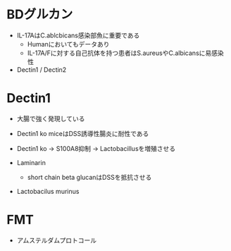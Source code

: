 # BDグルカン
* IL-17AはC.ablcbicans感染部魚に重要である
	* Humanにおいてもデータあり
	* IL-17A/Fに対する自己抗体を持つ患者はS.aureusやC.albicansに易感染性
* Dectin1 / Dectin2

# Dectin1
* 大腸で強く発現している
* Dectin1 ko miceはDSS誘導性腸炎に耐性である
* Dectin1 ko -> S100A8抑制 ->  Lactobacillusを増殖させる

* Laminarin
	* short chain beta glucanはDSSを抵抗させる
* Lactobacilus murinus

# FMT
* アムステルダムプロトコール
